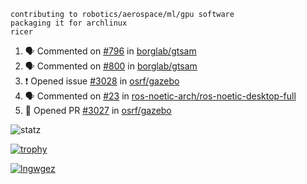 ```
contributing to robotics/aerospace/ml/gpu software
packaging it for archlinux
ricer
```

<!--START_SECTION:activity-->
1. 🗣 Commented on [#796](https://github.com/borglab/gtsam/issues/796) in [borglab/gtsam](https://github.com/borglab/gtsam)
2. 🗣 Commented on [#800](https://github.com/borglab/gtsam/issues/800) in [borglab/gtsam](https://github.com/borglab/gtsam)
3. ❗️ Opened issue [#3028](https://github.com/osrf/gazebo/issues/3028) in [osrf/gazebo](https://github.com/osrf/gazebo)
4. 🗣 Commented on [#23](https://github.com/ros-noetic-arch/ros-noetic-desktop-full/issues/23) in [ros-noetic-arch/ros-noetic-desktop-full](https://github.com/ros-noetic-arch/ros-noetic-desktop-full)
5. 💪 Opened PR [#3027](https://github.com/osrf/gazebo/pull/3027) in [osrf/gazebo](https://github.com/osrf/gazebo)
<!--END_SECTION:activity-->


![statz](https://github-readme-stats.vercel.app/api?username=acxz&include_all_commits=true&show_icons=true)

[![trophy](https://github-profile-trophy.vercel.app/?username=acxz)](https://github.com/ryo-ma/github-profile-trophy)

[![lngwgez](https://github-readme-stats.vercel.app/api/top-langs/?username=acxz&layout=compact)](https://github.com/acxz/github-readme-stats)


<!--
**acxz/acxz** is a ✨ _special_ ✨ repository because its `README.md` (this file) appears on your GitHub profile.

Here are some ideas to get you started:

- 🔭 I’m currently working on ...
- 🌱 I’m currently learning ...
- 👯 I’m looking to collaborate on ...
- 🤔 I’m looking for help with ...
- 💬 Ask me about ...
- 📫 How to reach me: ...
- 😄 Pronouns: ...
- ⚡ Fun fact: ...
-->
